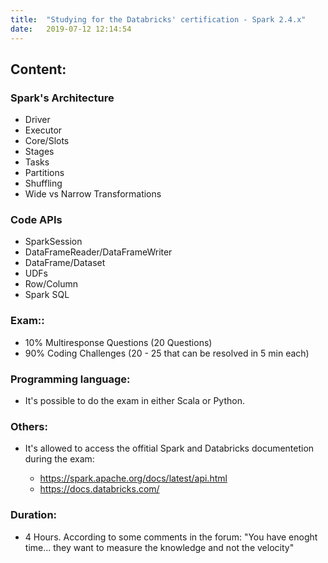 ```yaml
---
title:  "Studying for the Databricks' certification - Spark 2.4.x"
date:   2019-07-12 12:14:54
---
```


## **Content**:  
### **Spark's Architecture**  
* Driver
* Executor
* Core/Slots
* Stages
* Tasks
* Partitions
* Shuffling
* Wide vs Narrow Transformations

### **Code APIs** 
* SparkSession
* DataFrameReader/DataFrameWriter
* DataFrame/Dataset
* UDFs
* Row/Column 
* Spark SQL

### **Exam:**:
* 10% Multiresponse Questions (20 Questions)
* 90% Coding Challenges (20 - 25 that can be resolved in 5 min each)


### **Programming language**:
* It's possible to do the exam in either Scala or Python.

### **Others:** 
* It's allowed to access the offitial Spark and Databricks documentetion during the exam:
        
    * <https://spark.apache.org/docs/latest/api.html>
    * <https://docs.databricks.com/>

### **Duration:**
* 4 Hours. According to some comments in the forum: "You have enoght time... they want to measure the knowledge and not the velocity"
